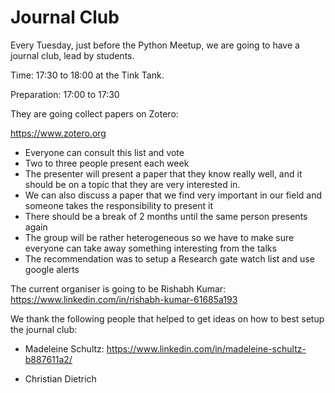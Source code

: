# Journal Club

Every Tuesday, just before the Python Meetup, we are going to have a journal club, lead by students.

Time: 17:30 to 18:00 at the Tink Tank.

Preparation: 17:00 to 17:30

They are going collect papers on Zotero:

https://www.zotero.org

- Everyone can consult this list and vote
- Two to three people present each week
- The presenter will present a paper that they know really well, and it should be on a topic that they are very interested in.
- We can also discuss a paper that we find very important in our field and someone takes the responsibility to present it
- There should be a break of 2 months until the same person presents again
- The group will be rather heterogeneous so we have to make sure everyone can take away something interesting from the talks
- The recommendation was to setup a Research gate watch list and use google alerts

The current organiser is going to be Rishabh Kumar: https://www.linkedin.com/in/rishabh-kumar-61685a193

We thank the following people that helped to get ideas on how to best setup the journal club:

- Madeleine Schultz: https://www.linkedin.com/in/madeleine-schultz-b887611a2/

- Christian Dietrich
